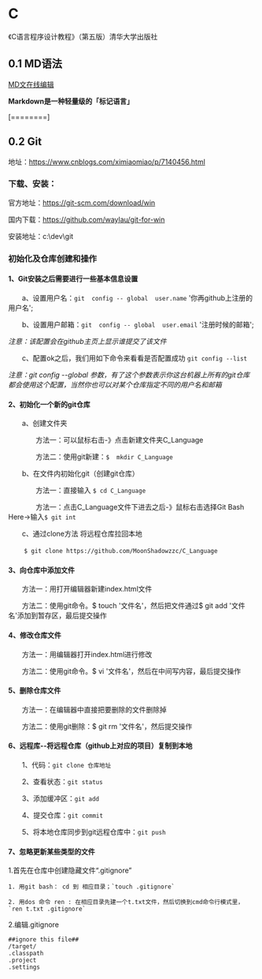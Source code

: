 # C
《C语言程序设计教程》（第五版）清华大学出版社
## 0.1 MD语法
[MD文在线编辑](https://www.mdeditor.com/)

**Markdown是一种轻量级的「标记语言」**

[========]

## 0.2 Git
地址：https://www.cnblogs.com/ximiaomiao/p/7140456.html

### 下载、安装：
官方地址：https://git-scm.com/download/win 

国内下载：https://github.com/waylau/git-for-win

安装地址：c:\dev\git
### 初始化及仓库创建和操作
#### 1、Git安装之后需要进行一些基本信息设置
　　a、设置用户名：`git  config -- global  user.name`  '你再github上注册的用户名';

　　b、设置用户邮箱：`git  config -- global  user.email`  '注册时候的邮箱';

*注意：该配置会在github主页上显示谁提交了该文件*

 　　c、配置ok之后，我们用如下命令来看看是否配置成功 `git config --list`

*注意：git  config --global 参数，有了这个参数表示你这台机器上所有的git仓库都会使用这个配置，当然你也可以对某个仓库指定不同的用户名和邮箱*

#### 2、初始化一个新的git仓库

　　a、创建文件夹

　　　　方法一：可以鼠标右击-》点击新建文件夹C_Language

　　　　方法二：使用git新建：`$  mkdir C_Language`

　　b、在文件内初始化git（创建git仓库）

　　　　方法一：直接输入 `$ cd C_Language`

　　　　方法一：点击C_Language文件下进去之后-》鼠标右击选择Git Bash Here->输入`$ git int`

　　c、通过clone方法 将远程仓库拉回本地

  　　 `$ git clone https://github.com/MoonShadowzzc/C_Language `

#### 3、向仓库中添加文件

　　方法一：用打开编辑器新建index.html文件

　　方法二：使用git命令。$  touch '文件名'，然后把文件通过$ git add '文件名'添加到暂存区，最后提交操作

#### 4、修改仓库文件

　　方法一：用编辑器打开index.html进行修改

　　方法二：使用git命令。$  vi  '文件名'，然后在中间写内容，最后提交操作

#### 5、删除仓库文件

　　方法一：在编辑器中直接把要删除的文件删除掉

　　方法二：使用git删除：$ git rm '文件名'，然后提交操作

#### 6、远程库--将远程仓库（github上对应的项目）复制到本地

　　1、代码：`git clone 仓库地址`

　　2、查看状态：`git status`

　　3、添加缓冲区：`git add`

　　4、提交仓库：`git commit`

　　5、将本地仓库同步到git远程仓库中：`git push`

#### 7、忽略更新某些类型的文件
1.首先在仓库中创建隐藏文件“.gitignore”

    1. 用git bash： cd 到 相应目录；`touch .gitignore`
	
    2. 用dos 命令 ren : 在相应目录先建一个t.txt文件，然后切换到cmd命令行模式里，`ren t.txt .gitignore`

2.编辑.gitignore

	##ignore this file##
	/target/
	.classpath
	.project
	.settings
